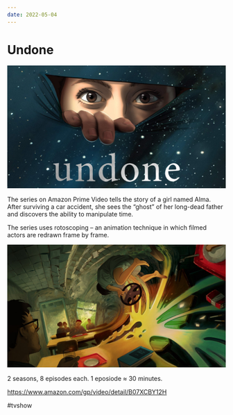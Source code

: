 ```yaml
---
date: 2022-05-04
---
```


# Undone

![Undone promo](undone.jpeg)

The series on Amazon Prime Video tells the story of a girl named Alma.
After surviving a car accident, she sees the “ghost” of her long-dead
father and discovers the ability to manipulate time.

The series uses rotoscoping – an animation technique in which filmed
actors are redrawn frame by frame.

![Undone promo](undone-2.jpg)

2 seasons, 8 episodes each. 1 eposiode ≈ 30 minutes.

https://www.amazon.com/gp/video/detail/B07XCBY12H

#tvshow
